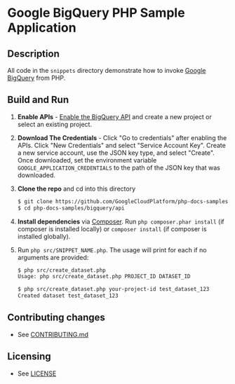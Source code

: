 # Google BigQuery PHP Sample Application

## Description

All code in the `snippets` directory demonstrate how to invoke
[Google BigQuery][bigquery] from PHP.

[bigquery]: https://cloud.google.com/bigquery/docs/quickstarts/quickstart-client-libraries

## Build and Run
1.  **Enable APIs** - [Enable the BigQuery API](https://console.cloud.google.com/flows/enableapi?apiid=bigquery)
    and create a new project or select an existing project.
2.  **Download The Credentials** - Click "Go to credentials" after enabling the APIs. Click "New Credentials"
    and select "Service Account Key". Create a new service account, use the JSON key type, and
    select "Create". Once downloaded, set the environment variable `GOOGLE_APPLICATION_CREDENTIALS`
    to the path of the JSON key that was downloaded.
3.  **Clone the repo** and cd into this directory
    ```sh
    $ git clone https://github.com/GoogleCloudPlatform/php-docs-samples
    $ cd php-docs-samples/bigquery/api
    ```

4.  **Install dependencies** via [Composer](http://getcomposer.org/doc/00-intro.md).
    Run `php composer.phar install` (if composer is installed locally) or `composer install`
    (if composer is installed globally).
5.  Run `php src/SNIPPET_NAME.php`. The usage will print for each if no arguments
    are provided:
    ```sh
    $ php src/create_dataset.php
    Usage: php src/create_dataset.php PROJECT_ID DATASET_ID

    $ php src/create_dataset.php your-project-id test_dataset_123
    Created dataset test_dataset_123
    ```

## Contributing changes

* See [CONTRIBUTING.md](../../CONTRIBUTING.md)

## Licensing

* See [LICENSE](../../LICENSE)
